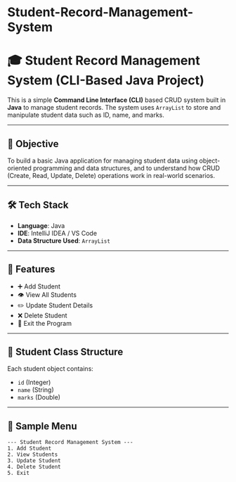 # Student-Record-Management-System

# 🎓 Student Record Management System (CLI-Based Java Project)

This is a simple **Command Line Interface (CLI)** based CRUD system built in **Java** to manage student records. The system uses `ArrayList` to store and manipulate student data such as ID, name, and marks.

---

## 🚀 Objective

To build a basic Java application for managing student data using object-oriented programming and data structures, and to understand how CRUD (Create, Read, Update, Delete) operations work in real-world scenarios.

---

## 🛠️ Tech Stack

- **Language**: Java  
- **IDE**: IntelliJ IDEA / VS Code  
- **Data Structure Used**: `ArrayList`

---

## 📂 Features

- ➕ Add Student
- 👁️ View All Students
- ✏️ Update Student Details
- ❌ Delete Student
- 🚪 Exit the Program

---

## 🧾 Student Class Structure

Each student object contains:
- `id` (Integer)
- `name` (String)
- `marks` (Double)

---

## 🧪 Sample Menu

```text
--- Student Record Management System ---
1. Add Student
2. View Students
3. Update Student
4. Delete Student
5. Exit
